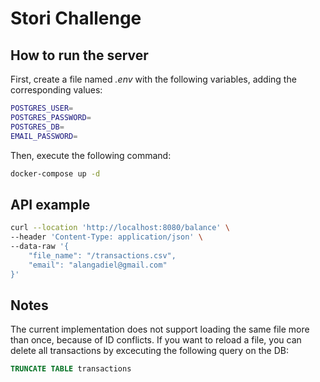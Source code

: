 # Stori Challenge

## How to run the server
First, create a file named *.env* with the following variables, adding the corresponding values:
```sh
POSTGRES_USER=
POSTGRES_PASSWORD=
POSTGRES_DB=
EMAIL_PASSWORD=
```

Then, execute the following command:
```sh
docker-compose up -d
```

## API example

```sh
curl --location 'http://localhost:8080/balance' \
--header 'Content-Type: application/json' \
--data-raw '{
    "file_name": "/transactions.csv",
    "email": "alangadiel@gmail.com"
}'
```

## Notes

The current implementation does not support loading the same file more than once, because of ID conflicts. 
If you want to reload a file, you can delete all transactions by excecuting the following query on the DB:

```sql
TRUNCATE TABLE transactions 
```
